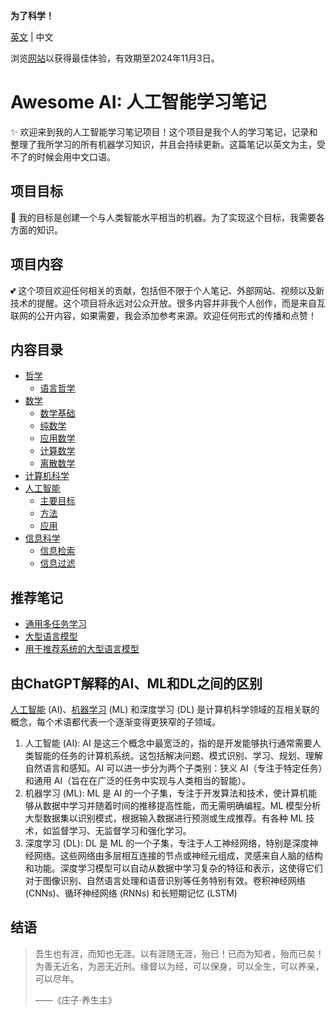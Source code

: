 **为了科学！**

[英文](README.md) | 中文

浏览[网站](https://publish.obsidian.md/artificial-intelligence)以获得最佳体验，有效期至2024年11月3日。

# Awesome AI: 人工智能学习笔记

✨ 欢迎来到我的人工智能学习笔记项目！这个项目是我个人的学习笔记，记录和整理了我所学习的所有机器学习知识，并且会持续更新。这篇笔记以英文为主，受不了的时候会用中文口语。

## 项目目标

👀 我的目标是创建一个与人类智能水平相当的机器。为了实现这个目标，我需要各方面的知识。

## 项目内容

💕 这个项目欢迎任何相关的贡献，包括但不限于个人笔记、外部网站、视频以及新技术的提醒。这个项目将永远对公众开放。很多内容并非我个人创作，而是来自互联网的公开内容，如果需要，我会添加参考来源。欢迎任何形式的传播和点赞！

## 内容目录

- [哲学](1.%20Philosophy/Philosophy.md)
	- [语言哲学](1.%20Philosophy/Philosophy%20of%20language/Philosophy%20of%20language.md)
- [数学](2.%20Mathematics/Mathematics.md)
	- [数学基础](2.%20Mathematics/0.%20Foundations%20of%20mathematics/Foundations%20of%20mathematics.md)
	- [纯数学](2.%20Mathematics/1.%20Pure%20mathematics/Pure%20mathematics.md)
	- [应用数学‎](2.%20Mathematics/2.%20Applied%20mathematics%E2%80%8E/Applied%20mathematics%E2%80%8E.md)
	- [计算数学](2.%20Mathematics/3.%20Computational%20mathematics/Computational%20mathematics.md)
	- [离散数学](2.%20Mathematics/4.%20Discrete%20mathematics/Discrete%20mathematics.md)
- [计算机科学](3.%20Computer%20science/Computer%20science.md)
- [人工智能](4.%20Artificial%20intelligence/Artificial%20Intelligence.md)
	- [主要目标](4.%20Artificial%20intelligence/1.%20Major%20goals/Major%20goals.md)
	- [方法](4.%20Artificial%20intelligence/2.%20Approaches/Approaches.md)
	- [应用](4.%20Artificial%20intelligence/3.%20Applications/Applications.md)
- [信息科学](5.%20Information%20science/Information%20science.md)
	- [信息检索](5.%20Information%20science/Information%20retrieval/Information%20retrieval.md)
	- [信息过滤](5.%20Information%20science/Information%20filtering/Information%20filtering.md)

## 推荐笔记

- [通用多任务学习](4.%20Artificial%20intelligence/1.%20Major%20goals/Intelligence/Machine%20learning/General%20Multi-Task%20Learning/General%20multi-task%20learning.md)
- [大型语言模型](4.%20Artificial%20intelligence/2.%20Approaches/Artificial%20neural%20network/Large%20language%20model/Large%20language%20model.md)
- [用于推荐系统的大型语言模型](4.%20Artificial%20intelligence/3.%20Applications/Recommender%20system/LLM4Rec.md)


## 由ChatGPT解释的AI、ML和DL之间的区别

[人工智能](4.%20Artificial%20intelligence/Artificial%20Intelligence.md) (AI)、[机器学习](4.%20Artificial%20intelligence/1.%20Major%20goals/Intelligence/Machine%20learning/Machine%20learning.md) (ML) 和深度学习 (DL) 是计算机科学领域的互相关联的概念，每个术语都代表一个逐渐变得更狭窄的子领域。

1. 人工智能 (AI): AI 是这三个概念中最宽泛的，指的是开发能够执行通常需要人类智能的任务的计算机系统。这包括解决问题、模式识别、学习、规划、理解自然语言和感知。AI 可以进一步分为两个子类别：狭义 AI（专注于特定任务）和通用 AI（旨在在广泛的任务中实现与人类相当的智能）。
2. 机器学习 (ML): ML 是 AI 的一个子集，专注于开发算法和技术，使计算机能够从数据中学习并随着时间的推移提高性能，而无需明确编程。ML 模型分析大型数据集以识别模式，根据输入数据进行预测或生成推荐。有各种 ML 技术，如监督学习、无监督学习和强化学习。
3. 深度学习 (DL): DL 是 ML 的一个子集，专注于人工神经网络，特别是深度神经网络。这些网络由多层相互连接的节点或神经元组成，灵感来自人脑的结构和功能。深度学习模型可以自动从数据中学习复杂的特征和表示，这使得它们对于图像识别、自然语言处理和语音识别等任务特别有效。卷积神经网络 (CNNs)、循环神经网络 (RNNs) 和长短期记忆 (LSTM)


## 结语

> 吾生也有涯，而知也无涯。以有涯随无涯，殆已！已而为知者，殆而已矣！为善无近名，为恶无近刑。缘督以为经，可以保身，可以全生，可以养亲，可以尽年。
> 
>  ——《庄子·养生主》